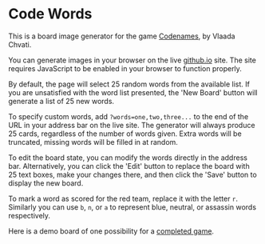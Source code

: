 # Code Words
This is a board image generator for the game [Codenames], by Vlaada Chvati.

You can generate images in your browser on the live [github.io] site. The site requires JavaScript to be enabled in your browser to function properly.

By default, the page will select 25 random words from the available list. If you are unsatisfied with the word list presented, the 'New Board' button will generate a list of 25 new words.

To specify custom words, add `?words=one,two,three...` to the end of the URL in your address bar on the live site. The generator will always produce 25 cards, regardless of the number of words given. Extra words will be truncated, missing words will be filled in at random.

To edit the board state, you can modify the words directly in the address bar. Alternatively, you can click the 'Edit' button to replace the board with 25 text boxes, make your changes there, and then click the 'Save' button to display the new board.

To mark a word as scored for the red team, replace it with the letter `r`. Similarly you can use `b`, `n`, or `a` to represent blue, neutral, or assassin words respectively.

Here is a demo board of one possibility for a [completed game].

[Codenames]: https://boardgamegeek.com/boardgame/178900/codenames
[github.io]: http://madrob.github.io/codewords/
[completed game]: http://madrob.github.io/codewords/?words=b,b,r,fair,mass,a,pole,r,r,b,turkey,n,r,cricket,bill,b,r,b,b,b,king,lap,r,n,tooth
